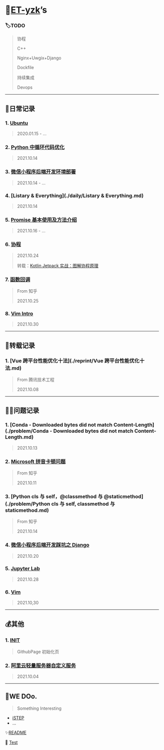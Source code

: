 # 👻[ET-yzk](https://github.com/ET-yzk)’s

### 🏷️TODO

> 协程
>
> C++
>
> Nginx+Uwgix+Django
>
> Dockfile
>
> 持续集成
>
> Devops

---

## 📔日常记录

### 1. [Ubuntu](./daily/Ubuntu.md)

> 2020.01.15 - …

### 2. [Python 中循环代码优化](./daily/Python中循环代码优化.md)

> 2021.10.14

### 3. [微信小程序后端开发环境部署](./daily/微信小程序后端开发环境部署.md)

> 2021.10.14 - ...

### 4. [Listary & Everything](./daily/Listary & Everything.md)

> 2021.10.14

### 5. [Promise 基本使用及方法介绍](./daily/Promise基本使用及方法介绍.md)

> 2021.10.16 - …

### 6. [协程](./daily/协程.md)

> 2021.10.24
>
> 转载：[Kotlin Jetpack 实战：图解协程原理](./daily/协程.md#前言)

### 7. [函数回调](./daily/函数回调.md)

> From 知乎
> 
> 2021.10.25

### 8. [Vim Intro](./daily/Vim.md)

> 2021.10.30

---

## 🛫转载记录

### 1. [Vue 跨平台性能优化十法](./reprint/Vue 跨平台性能优化十法.md)

> From 腾讯技术工程
>
> 2021.10.08

---

## 🐱‍💻问题记录

### 1. [Conda - Downloaded bytes did not match Content-Length](./problem/Conda - Downloaded bytes did not match Content-Length.md)

> 2021.10.13

### 2. [Microsoft 拼音卡顿问题](./problem/Microsoft拼音卡顿问题.md)

> From 知乎
>
> 2021.10.11

### 3. [Python cls 与 self，@classmethod 与 @staticmethod](./problem/Python cls 与 self, classmethod 与 staticmethod.md)

> From 知乎
>
> 2021.10.14

### 4. [微信小程序后端开发踩坑之 Django](./problem/微信小程序后端开发踩坑之Django.md)

> 2021.10.20 

### 5. [Jupyter Lab](./problem/jupyterlab.md)

> 2021.10.28

### 6. [Vim](./problem/vim.md)

> 2021.10,30

---

## 💰其他

### 1. [INIT](./other/init.md)

> GithubPage 初始化页

### 2. [阿里云轻量服务器自定义服务](./other/阿里云轻量服务器自定义服务.md)

> 2021.10.04

---

## 🌌WE DOo.

> Something Interesting

- [iSTEP](http://istep.yzketx.icu)
- …

✨[README](README.md)

👾 [Test](./test.md)

